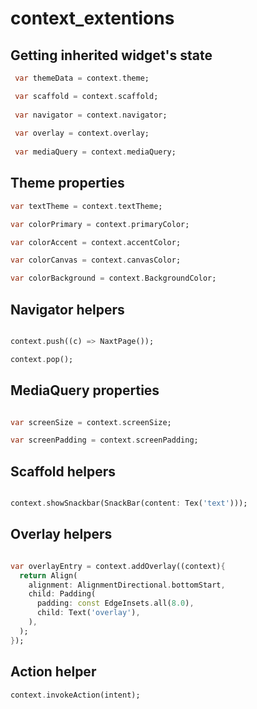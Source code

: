 # context_extentions

## Getting inherited widget's state

```dart
 var themeData = context.theme;

 var scaffold = context.scaffold;
 
 var navigator = context.navigator;
 
 var overlay = context.overlay;
 
 var mediaQuery = context.mediaQuery;
```

## Theme properties

```dart
var textTheme = context.textTheme;

var colorPrimary = context.primaryColor;

var colorAccent = context.accentColor;

var colorCanvas = context.canvasColor;

var colorBackground = context.BackgroundColor;
```

## Navigator helpers

```dart

context.push((c) => NaxtPage());

context.pop();

```

## MediaQuery properties

```dart

var screenSize = context.screenSize;

var screenPadding = context.screenPadding;

```

## Scaffold helpers

```dart

context.showSnackbar(SnackBar(content: Tex('text')));

```

## Overlay helpers

```dart

var overlayEntry = context.addOverlay((context){
  return Align(
    alignment: AlignmentDirectional.bottomStart,
    child: Padding(
      padding: const EdgeInsets.all(8.0),
      child: Text('overlay'),
    ),
  );
});

```

## Action helper

```dart
context.invokeAction(intent);
```